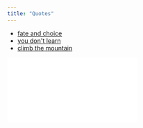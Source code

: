 ```yaml
---
title: "Quotes"
---
```


- [fate and choice](quotes/fate-and-choice.md)
- [you don't learn](quotes/you-dont-learn.md)
- [climb the mountain](quotes/climb-the-mountain.md)


![fate-and-choice](quotes/fate-and-choice.md)